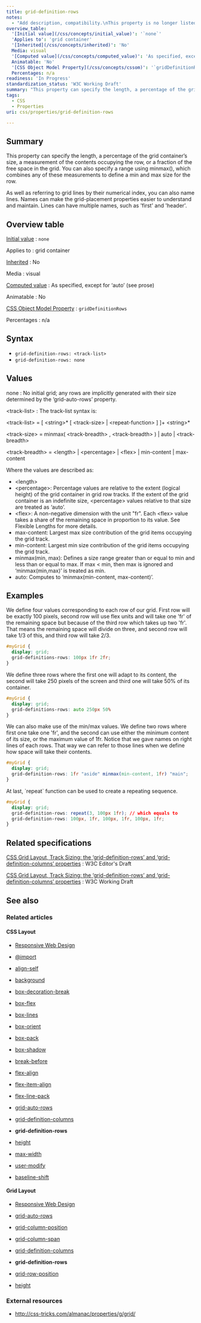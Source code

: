 ```yaml
---
title: grid-definition-rows
notes:
  - "Add description, compatibility.\nThis property is no longer listed in the W3C specification."
overview_table:
  '[Initial value](/css/concepts/initial_value)': '`none`'
  'Applies to': 'grid container'
  '[Inherited](/css/concepts/inherited)': 'No'
  Media: visual
  '[Computed value](/css/concepts/computed_value)': 'As specified, except for ‘auto’ (see prose)'
  Animatable: 'No'
  '[CSS Object Model Property](/css/concepts/cssom)': '`gridDefinitionRows`'
  Percentages: n/a
readiness: 'In Progress'
standardization_status: 'W3C Working Draft'
summary: "This property can specify the length, a percentage of the grid container’s size, a measurement of the contents occupying the row, or a fraction of the free space in the grid. You can also specify a range using minmax(), which combines any of these measurements to define a min and max size for the row.\n"
tags:
  - CSS
  - Properties
uri: css/properties/grid-definition-rows

---
```

## <span>Summary</span>

This property can specify the length, a percentage of the grid container’s size, a measurement of the contents occupying the row, or a fraction of the free space in the grid. You can also specify a range using minmax(), which combines any of these measurements to define a min and max size for the row.

As well as referring to grid lines by their numerical index, you can also name lines. Names can make the grid-placement properties easier to understand and maintain. Lines can have multiple names, such as 'first' and 'header'.

## <span>Overview table</span>

[Initial value](/css/concepts/initial_value)
:   `none`

Applies to
:   grid container

[Inherited](/css/concepts/inherited)
:   No

Media
:   visual

[Computed value](/css/concepts/computed_value)
:   As specified, except for ‘auto’ (see prose)

Animatable
:   No

[CSS Object Model Property](/css/concepts/cssom)
:   `gridDefinitionRows`

Percentages
:   n/a

## <span>Syntax</span>

-   `grid-definition-rows: <track-list>`
-   `grid-definition-rows: none`

## <span>Values</span>

none
:   No initial grid; any rows are implicitly generated with their size determined by the ‘grid-auto-rows’ property.

\<track-list\>
:   The track-list syntax is:

\<track-list\> = [ \<string\>\* [ \<track-size\> | \<repeat-function\> ] ]+ \<string\>\*

\<track-size\> = minmax( \<track-breadth\> , \<track-breadth\> ) | auto | \<track-breadth\>

\<track-breadth\> = \<length\> | \<percentage\> | \<flex\> | min-content | max-content

Where the values are described as:

-   \<length\>
-   \<percentage\>: Percentage values are relative to the extent (logical height) of the grid container in grid row tracks. If the extent of the grid container is an indefinite size, \<percentage\> values relative to that size are treated as ‘auto’.
-   \<flex\>: A non-negative dimension with the unit "fr". Each \<flex\> value takes a share of the remaining space in proportion to its value. See Flexible Lengths for more details.
-   max-content: Largest max size contribution of the grid items occupying the grid track.
-   min-content: Largest min size contribution of the grid items occupying the grid track.
-   minmax(min, max): Defines a size range greater than or equal to min and less than or equal to max. If max \< min, then max is ignored and ‘minmax(min,max)’ is treated as min.
-   auto: Computes to ‘minmax(min-content, max-content)’.

## <span>Examples</span>

We define four values corresponding to each row of our grid. First row will be exactly 100 pixels, second row will use flex units and will take one 'fr' of the remaining space but because of the third row which takes up two 'fr'. That means the remaining space will divide on three, and second row will take 1/3 of this, and third row will take 2/3.

``` css
#myGrid {
  display: grid;
  grid-definitions-rows: 100px 1fr 2fr;
}
```

We define three rows where the first one will adapt to its content, the second will take 250 pixels of the screen and third one will take 50% of its container.

``` css
#myGrid {
  display: grid;
  grid-definitions-rows: auto 250px 50%
}
```

We can also make use of the min/max values. We define two rows where first one take one 'fr', and the second can use either the minimum content of its size, or the maximum value of 1fr. Notice that we gave names on right lines of each rows. That way we can refer to those lines when we define how space will take their contents.

``` css
#myGrid {
  display: grid;
  grid-definition-rows: 1fr "aside" minmax(min-content, 1fr) "main";
}
```

At last, \`repeat\` function can be used to create a repeating sequence.

``` css
#myGrid {
  display: grid;
  grid-definition-rows: repeat(3, 100px 1fr); // which equals to
  grid-definition-rows: 100px, 1fr, 100px, 1fr, 100px, 1fr;
}
```

## <span>Related specifications</span>

[CSS Grid Layout, Track Sizing: the ‘grid-definition-rows’ and ‘grid-definition-columns’ properties](http://dev.w3.org/csswg/css-grid/#track-sizing)
:   W3C Editor's Draft

[CSS Grid Layout, Track Sizing: the ‘grid-definition-rows’ and ‘grid-definition-columns’ properties](http://www.w3.org/TR/css3-grid-layout/#track-sizing)
:   W3C Working Draft

## <span>See also</span>

### <span>Related articles</span>

#### <span>CSS Layout</span>

-   [Responsive Web Design](/concepts/mobile_web/responsive_design)

-   [@import](/css/atrules/@import)

-   [align-self](/css/properties/align-self)

-   [background](/css/properties/background)

-   [box-decoration-break](/css/properties/box-decoration-break)

-   [box-flex](/css/properties/box-flex)

-   [box-lines](/css/properties/box-lines)

-   [box-orient](/css/properties/box-orient)

-   [box-pack](/css/properties/box-pack)

-   [box-shadow](/css/properties/box-shadow)

-   [break-before](/css/properties/break-before)

-   [flex-align](/css/properties/flex-align)

-   [flex-item-align](/css/properties/flex-item-align)

-   [flex-line-pack](/css/properties/flex-line-pack)

-   [grid-auto-rows](/css/properties/grid-auto-rows)

-   [grid-definition-columns](/css/properties/grid-definition-columns)

-   **grid-definition-rows**

-   [height](/css/properties/height)

-   [max-width](/css/properties/max-width)

-   [user-modify](/css/properties/user-modify)

-   [baseline-shift](/svg/attributes/baseline-shift)

#### <span>Grid Layout</span>

-   [Responsive Web Design](/concepts/mobile_web/responsive_design)

-   [grid-auto-rows](/css/properties/grid-auto-rows)

-   [grid-column-position](/css/properties/grid-column-position)

-   [grid-column-span](/css/properties/grid-column-span)

-   [grid-definition-columns](/css/properties/grid-definition-columns)

-   **grid-definition-rows**

-   [grid-row-position](/css/properties/grid-row-position)

-   [height](/css/properties/height)

### <span>External resources</span>

-   <http://css-tricks.com/almanac/properties/g/grid/>
